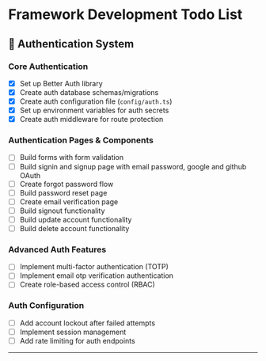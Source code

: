 # Framework Development Todo List

## 🔐 Authentication System

### Core Authentication

- [x] Set up Better Auth library
- [x] Create auth database schemas/migrations
- [x] Create auth configuration file (`config/auth.ts`)
- [x] Set up environment variables for auth secrets
- [x] Create auth middleware for route protection

### Authentication Pages & Components

- [ ] Build forms with form validation
- [ ] Build signin and signup page with email password, google and github OAuth
- [ ] Create forgot password flow
- [ ] Build password reset page
- [ ] Create email verification page
- [ ] Build signout functionality
- [ ] Build update account functionality
- [ ] Build delete account functionality

### Advanced Auth Features

- [ ] Implement multi-factor authentication (TOTP)
- [ ] Implement email otp verification authentication
- [ ] Create role-based access control (RBAC)

### Auth Configuration

- [ ] Add account lockout after failed attempts
- [ ] Implement session management
- [ ] Add rate limiting for auth endpoints

---

<!--
## 📧 Email & Mailing System

## 💳 Payment Gateway Integration

## 📊 Logging System

## 🔄 Queue System

## ⚡ Cache System

## 📚 API Documentation (Swagger)

## 💾 Local Storage Management

## 🔌 WebSocket System

## 🗄️ Quick Database Spin-up

## 🐳 Docker Setup & Compose

## 🧪 Testing Framework

## 🚀 Integration & Polish -->
